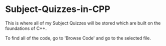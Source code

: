 # Subject-Quizzes-in-CPP
This is where all of my Subject Quizzes will be stored which are built on the foundations of C++.

To find all of the code, go to 'Browse Code' and go to the selected file.
